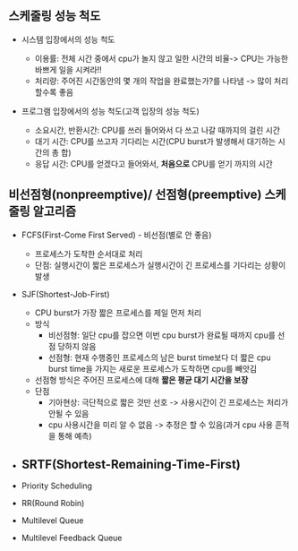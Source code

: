 ## 스케줄링 성능 척도
* 시스템 입장에서의 성능 척도
  - 이용률: 전체 시간 중에서 cpu가 놀지 않고 일한 시간의 비율-> CPU는 가능한 바쁘게 일을 시켜라!!
  - 처리량: 주어진 시간동안의 몇 개의 작업을 완료했는가?를 나타냄 -> 많이 처리 할수록 좋음

* 프로그램 입장에서의 성능 척도(고객 입장의 성능 척도)
  - 소요시간, 반환시간: CPU를 쓰러 들어와서 다 쓰고 나갈 때까지의 걸린 시간
  - 대기 시간: CPU를 쓰고자 기다리는 시간(CPU burst가 발생해서 대기하는 시간의 총 합)
  - 응답 시간: CPU를 얻겠다고 들어와서, **처음으로** CPU를 얻기 까지의 시간

## 비선점형(nonpreemptive)/ 선점형(preemptive) 스케줄링 알고리즘
* FCFS(First-Come First Served) - 비선점(별로 안 좋음)
  - 프로세스가 도착한 순서대로 처리
  - 단점: 실행시간이 짧은 프로세스가 실행시간이 긴 프로세스를 기다리는 상황이 발생
  
* SJF(Shortest-Job-First)
  - CPU burst가 가장 짧은 프로세스를 제일 먼저 처리
  - 방식
    * 비선점형: 일단 cpu를 잡으면 이번 cpu burst가 완료될 때까지 cpu를 선점 당하지 않음 
    * 선점형: 현재 수행중인 프로세스의 남은 burst time보다 더 짧은 cpu burst time을 가지는 새로운 프로세스가 도착하면 cpu를 빼앗김
  - 선점형 방식은 주어진 프로세스에 대해 **짧은 평균 대기 시간을 보장**
  - 단점
    * 기아현상: 극단적으로 짧은 것만 선호 -> 사용시간이 긴 프로세스는 처리가 안될 수 있음
    * cpu 사용시간을 미리 알 수 없음 -> 추정은 할 수 있음(과거 cpu 사용 흔적을 통해 예측)
  
* SRTF(Shortest-Remaining-Time-First)
  - 
  
* Priority Scheduling
* RR(Round Robin)
* Multilevel Queue
* Multilevel Feedback Queue
  
